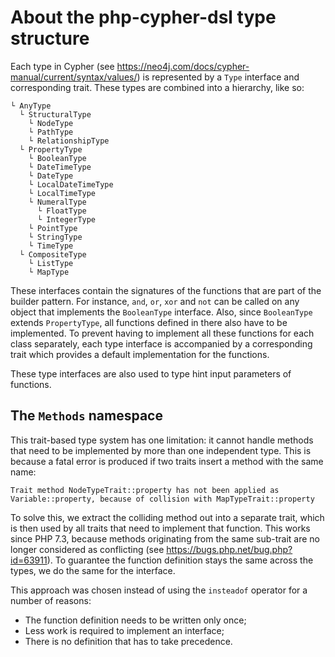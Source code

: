 # About the php-cypher-dsl type structure

Each type in Cypher (see https://neo4j.com/docs/cypher-manual/current/syntax/values/) is represented by a `Type` 
interface and corresponding trait. These types are combined into a hierarchy, like so:

```
└ AnyType
  └ StructuralType
    └ NodeType
    └ PathType
    └ RelationshipType
  └ PropertyType
    └ BooleanType
    └ DateTimeType
    └ DateType
    └ LocalDateTimeType
    └ LocalTimeType
    └ NumeralType
      └ FloatType
      └ IntegerType
    └ PointType
    └ StringType
    └ TimeType
  └ CompositeType
    └ ListType
    └ MapType
```

These interfaces contain the signatures of the functions that are part of the builder pattern. For instance, `and`, 
`or`, `xor` and `not` can be called on any object that implements the `BooleanType` interface. Also, since `BooleanType`
extends `PropertyType`, all functions defined in there also have to be implemented. To prevent having to implement all 
these functions for each class separately, each type interface is accompanied by a corresponding trait which provides a 
default implementation for the functions.

These type interfaces are also used to type hint input parameters of functions.

## The `Methods` namespace

This trait-based type system has one limitation: it cannot handle methods that need to be implemented by more than one 
independent type. This is because a fatal error is produced if two traits insert a method with the same name:

```plain
Trait method NodeTypeTrait::property has not been applied as Variable::property, because of collision with MapTypeTrait::property 
```

To solve this, we extract the colliding method out into a separate trait, which is then used by all traits that need
to implement that function. This works since PHP 7.3, because methods originating from the same sub-trait are no longer 
considered as conflicting (see https://bugs.php.net/bug.php?id=63911). To guarantee the function definition stays the 
same across the types, we do the same for the interface.

This approach was chosen instead of using the `insteadof` operator for a number of reasons:

* The function definition needs to be written only once;
* Less work is required to implement an interface;
* There is no definition that has to take precedence.